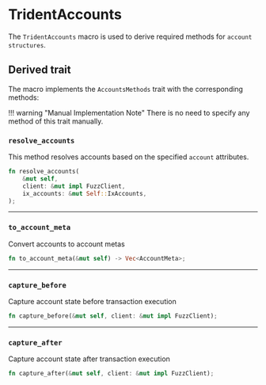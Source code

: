 # TridentAccounts

The `TridentAccounts` macro is used to derive required methods for `account structures`.



## Derived trait

The macro implements the `AccountsMethods` trait with the corresponding methods:

!!! warning "Manual Implementation Note"
    There is no need to specify any method of this trait manually.

### `resolve_accounts`

This method resolves accounts based on the specified `account` attributes.

```rust
fn resolve_accounts(
    &mut self,
    client: &mut impl FuzzClient,
    ix_accounts: &mut Self::IxAccounts,
);
```

---

### `to_account_meta`

Convert accounts to account metas

```rust
fn to_account_meta(&mut self) -> Vec<AccountMeta>;
```

---

### `capture_before`

Capture account state before transaction execution

```rust
fn capture_before(&mut self, client: &mut impl FuzzClient);
```

---

### `capture_after`

Capture account state after transaction execution

```rust
fn capture_after(&mut self, client: &mut impl FuzzClient);
```
